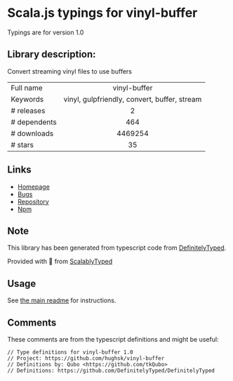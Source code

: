 
# Scala.js typings for vinyl-buffer

Typings are for version 1.0

## Library description:
Convert streaming vinyl files to use buffers

|                    |                 |
| ------------------ | :-------------: |
| Full name          | vinyl-buffer |
| Keywords           | vinyl, gulpfriendly, convert, buffer, stream |
| # releases         | 2 |
| # dependents       | 464 |
| # downloads        | 4469254 |
| # stars            | 35 |

## Links
- [Homepage](https://github.com/hughsk/vinyl-buffer)
- [Bugs](https://github.com/hughsk/vinyl-buffer/issues)
- [Repository](https://github.com/hughsk/vinyl-buffer)
- [Npm](https://www.npmjs.com/package/vinyl-buffer)
    


## Note
This library has been generated from typescript code from [DefinitelyTyped](https://definitelytyped.org).

Provided with :purple_heart: from [ScalablyTyped](https://github.com/oyvindberg/ScalablyTyped)

## Usage
See [the main readme](../../readme.md) for instructions.

## Comments

These comments are from the typescript definitions and might be useful:
```
// Type definitions for vinyl-buffer 1.0
// Project: https://github.com/hughsk/vinyl-buffer
// Definitions by: Qubo <https://github.com/tkQubo>
// Definitions: https://github.com/DefinitelyTyped/DefinitelyTyped

```

